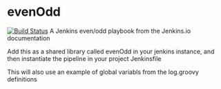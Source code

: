 # evenOdd
[![Build Status](http://localhost:8080/buildStatus/icon?job=Libraries)](http://localhost:8080/job/Libraries/)
A Jenkins even/odd playbook from the Jenkins.io documentation

Add this as a shared library called evenOdd in your jenkins
instance, and then instantiate the pipeline in your project Jenkinsfile

This will also use an example of global variabls from the log.groovy
definitions
